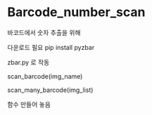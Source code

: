 # Barcode_number_scan
바코드에서 숫자 추출을 위해

다운로드 필요
pip install pyzbar 

zbar.py 로 작동


scan_barcode(img_name)

scan_many_barcode(img_list)

함수 만들어 놓음
